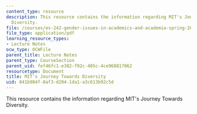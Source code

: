```yaml
---
content_type: resource
description: This resource contains the information regarding MIT's Journey Towards
  Diversity.
file: /courses/es-242-gender-issues-in-academics-and-academia-spring-2004/841b984f8af3d2041da1a3c613b92c5d_MITES_242S04_ses11.pdf
file_type: application/pdf
learning_resource_types:
- Lecture Notes
ocw_type: OCWFile
parent_title: Lecture Notes
parent_type: CourseSection
parent_uid: fef46fc1-e382-f92c-405c-4ce968817062
resourcetype: Document
title: MIT's Journey Towards Diversity
uid: 841b984f-8af3-d204-1da1-a3c613b92c5d
---
```

This resource contains the information regarding MIT's Journey Towards Diversity.

